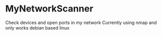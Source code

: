 # MyNetworkScanner
Check devices and open ports in my network
Currently using nmap and only works debian based linux
